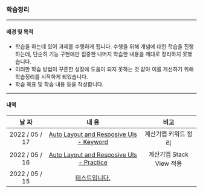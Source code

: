 ### 학습정리

------

#### 배경 및 목적

- 학습을 하는데 있어 과제를 수행하게 됩니다. 수행을 위해 개념에 대한 학습을 진행하는데, 단순히 기능 구현에만 집중한 나머지 학습한 내용을 제대로 정리하지 못했습니다.
- 이러한 학습 방법이 꾸준한 성장에 도움이 되지 못하는 것 같아 이를 개선하기 위해 학습정리를 시작하게 되었습니다.
- 학습 목표 및 학습 내용 등을 작성합니다.

------

#### 내역

|     날 짜      |                            내 용                             |           비고            |
| :------------: | :----------------------------------------------------------: | :-----------------------: |
| 2022 / 05 / 17 | [Auto Layout and Resposive UIs -  Keyword](https://joobang.notion.site/Swift_Auto-Layout-and-Responsive-UIS_Keyword-ca8e617f2b564e8692ded11af7cc111d) |   계산기앱 키워드 정리    |
| 2022 / 05 / 16 | [Auto Layout and Resposive UIs -  Practice](https://joobang.notion.site/Swift_Auto-Layout-and-Resposive-UIs-0bbd7c3349c44a9597ae98b6302606e9) | 계산기앱  Stack View 적용 |
| 2022 / 05 / 15 | [테스트입니다.](https://joobang.notion.site/ee7d10d35c414aaaa93c573dd112e095) |                           |

